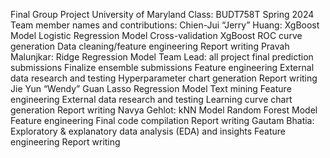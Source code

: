 Final Group Project
University of Maryland
Class: BUDT758T Spring 2024
Team member names and contributions:
Chien-Jui “Jerry” Huang:
  XgBoost Model
  Logistic Regression Model
  Cross-validation
  XgBoost ROC curve generation
  Data cleaning/feature engineering
  Report writing
Pravah Malunjkar:
  Ridge Regression Model
  Team Lead: all project final prediction submissions
  Finalize ensemble submissions
  Feature engineering
  External data research and testing
  Hyperparameter chart generation
  Report writing
Jie Yun “Wendy” Guan
  Lasso Regression Model 
  Text mining
  Feature engineering
  External data research and testing
  Learning curve chart generation
  Report writing
Navya Gehlot:
  kNN Model
  Random Forest Model
  Feature engineering
  Final code compilation
  Report writing
Gautam Bhatia:
  Exploratory & explanatory data analysis (EDA) and insights
  Feature engineering
  Report writing
